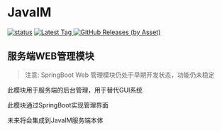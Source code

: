 # JavaIM
[![status](https://img.shields.io/github/actions/workflow/status/JavaIM/JavaIM/buildandcodeql.yml?style=for-the-badge)](https://github.com/JavaIM/JavaIM/actions)
[
![Latest Tag](https://img.shields.io/github/v/tag/JavaIM/JavaIM?label=LATEST%20TAG&style=for-the-badge)
![GitHub Releases (by Asset)](https://img.shields.io/github/downloads/JavaIM/JavaIM/latest/total?style=for-the-badge)
](https://github.com/QiLechan/JavaIM/releases/latest)  
## 服务端WEB管理模块
> 注意: SpringBoot Web 管理模块仍处于早期开发状态，功能仍未稳定

此模块用于服务端的后台管理，用于替代GUI系统

此模块通过SpringBoot实现管理界面

未来将会集成到JavaIM服务端本体

